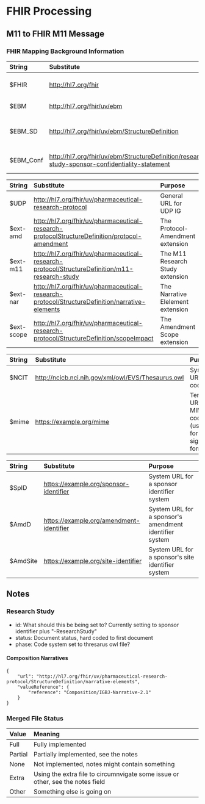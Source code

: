 # FHIR Processing

## M11 to FHIR M11 Message

### FHIR Mapping Background Information

| String | Substitute | Purpose |
| :----- | :----- | :----- |
| $FHIR | http://hl7.org/fhir | General URL for FHIR elements |
| $EBM | http://hl7.org/fhir/uv/ebm | General URL for EBM IG |
| $EBM_SD | http://hl7.org/fhir/uv/ebm/StructureDefinition | General URL for EBM IG extensions and profiles |
| $EBM_Conf | http://hl7.org/fhir/uv/ebm/StructureDefinition/research-study-sponsor-confidentiality-statement | EBM Sponsor  Confidentiality Statement |
        
| String | Substitute | Purpose |
| :----- | :----- | :----- |
| $UDP | http://hl7.org/fhir/uv/pharmaceutical-research-protocol | General URL for UDP IG |
| $ext-amd | http://hl7.org/fhir/uv/pharmaceutical-research-protocolStructureDefinition/protocol-amendment | The Protocol-Amendment extension |
| $ext-m11 | http://hl7.org/fhir/uv/pharmaceutical-research-protocol/StructureDefinition/m11-research-study | The M11 Research Study extension |
| $ext-nar | http://hl7.org/fhir/uv/pharmaceutical-research-protocol/StructureDefinition/narrative-elements | The Narrative Elelement extension |
| $ext-scope | http://hl7.org/fhir/uv/pharmaceutical-research-protocol/StructureDefinition/scopeImpact | The Amendment Scope extension
        

| String | Substitute | Purpose |
| :----- | :----- | :----- |
| $NCIT | http://ncicb.nci.nih.gov/xml/owl/EVS/Thesaurus.owl | System URL for NCI codes |
| $mime | https://example.org/mime | Terminolofy URL for MIME codes (used here for signature format)  |
        
        
| String | Substitute | Purpose |
| :----- | :----- | :----- |
| $SpID | https://example.org/sponsor-identifier | System URL for a sponsor identifier system |
| $AmdD | https://example.org/amendment-identifier | System URL for a sponsor's amendment identifier system |
| $AmdSite | https://example.org/site-identifier | System URL for a sponsor's site identifier system |

## Notes

### Research Study
- id: What should this be being set to? Currently setting to sponsor identifier plus "-ResearchStudy"
- status: Document status, hard coded to first document 
- phase: Code system set to thresarus owl file?

#### Composition Narratives

```
{
    "url": "http://hl7.org/fhir/uv/pharmaceutical-research-protocol/StructureDefinition/narrative-elements",
    "valueReference": {
        "reference": "Composition/IGBJ-Narrative-2.1"
    }
}
```

### Merged File Status

| Value | Meaning |
| :---- | :---- |
| Full | Fully implemented |
| Partial | Partially implemented, see the notes |
| None | Not implemented, notes might contain something |
| Extra | Using the extra file to circumnvigate some issue or other, see the notes field |
| Other | Something else is going on |






